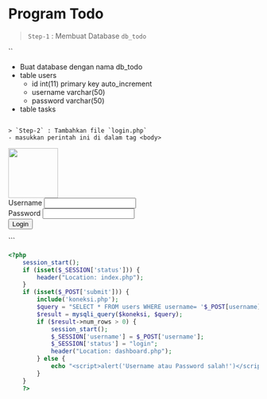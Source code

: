 # Program Todo


> `Step-1` : Membuat Database `db_todo`

``
- Buat database dengan nama db_todo
- table users
  - id int(11) primary key auto_increment
  - username varchar(50)
  - password varchar(50)
- table tasks
```

> `Step-2` : Tambahkan file `login.php`
- masukkan perintah ini di dalam tag <body>
```
<div class="container min-vh-100 d-flex align-items-center justify-content-center">
        <form action="login.php" method="post" class="border rounded p-4">
            <div class="d-flex justify-content-center">
                <img src="img/logo.png" width="100px">
            </div>
            <div class="mb-3">
                <label for="username" class="form-label">Username</label>
                <input type="text" class="form-control" id="username" name="username" required>
            </div>
            <div class="mb-3">
                <label for="password" class="form-label">Password</label>
                <input type="password" class="form-control" id="password" name="password" required>
            </div>
            <button type="submit" name="submit" class="btn btn-primary">Login</button>
        </form>
    </div>
```


```php
<?php
    session_start();
    if (isset($_SESSION['status'])) {
        header("Location: index.php");
    }
    if (isset($_POST['submit'])) {
        include('koneksi.php');
        $query = "SELECT * FROM users WHERE username= '$_POST[username]' AND password= '$_POST[password]'";
        $result = mysqli_query($koneksi, $query);
        if ($result->num_rows > 0) {
            session_start();
            $_SESSION['username'] = $_POST['username'];
            $_SESSION['status'] = "login";
            header("Location: dashboard.php");
        } else {
            echo "<script>alert('Username atau Password salah!')</script>";
        }
    }
    ?>
```
